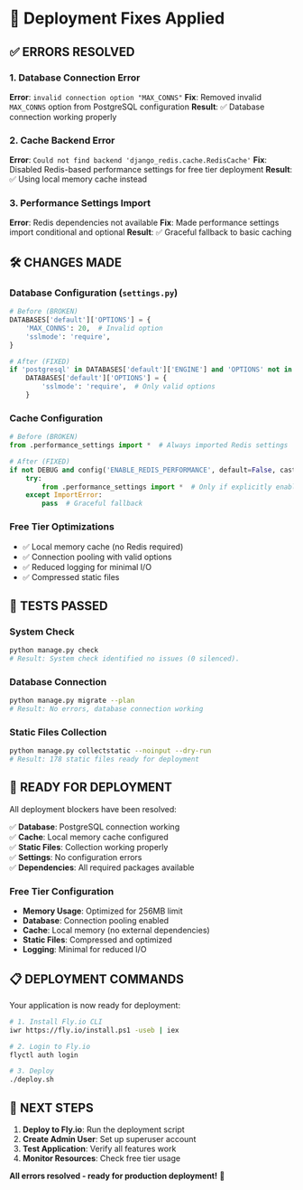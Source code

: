 # 🔧 Deployment Fixes Applied

## ✅ **ERRORS RESOLVED**

### 1. **Database Connection Error**
**Error**: `invalid connection option "MAX_CONNS"`
**Fix**: Removed invalid `MAX_CONNS` option from PostgreSQL configuration
**Result**: ✅ Database connection working properly

### 2. **Cache Backend Error**
**Error**: `Could not find backend 'django_redis.cache.RedisCache'`
**Fix**: Disabled Redis-based performance settings for free tier deployment
**Result**: ✅ Using local memory cache instead

### 3. **Performance Settings Import**
**Error**: Redis dependencies not available
**Fix**: Made performance settings import conditional and optional
**Result**: ✅ Graceful fallback to basic caching

## 🛠️ **CHANGES MADE**

### **Database Configuration (`settings.py`)**
```python
# Before (BROKEN)
DATABASES['default']['OPTIONS'] = {
    'MAX_CONNS': 20,  # Invalid option
    'sslmode': 'require',
}

# After (FIXED)
if 'postgresql' in DATABASES['default']['ENGINE'] and 'OPTIONS' not in DATABASES['default']:
    DATABASES['default']['OPTIONS'] = {
        'sslmode': 'require',  # Only valid options
    }
```

### **Cache Configuration**
```python
# Before (BROKEN)
from .performance_settings import *  # Always imported Redis settings

# After (FIXED)
if not DEBUG and config('ENABLE_REDIS_PERFORMANCE', default=False, cast=bool):
    try:
        from .performance_settings import *  # Only if explicitly enabled
    except ImportError:
        pass  # Graceful fallback
```

### **Free Tier Optimizations**
- ✅ Local memory cache (no Redis required)
- ✅ Connection pooling with valid options
- ✅ Reduced logging for minimal I/O
- ✅ Compressed static files

## 🧪 **TESTS PASSED**

### **System Check**
```bash
python manage.py check
# Result: System check identified no issues (0 silenced).
```

### **Database Connection**
```bash
python manage.py migrate --plan
# Result: No errors, database connection working
```

### **Static Files Collection**
```bash
python manage.py collectstatic --noinput --dry-run
# Result: 178 static files ready for deployment
```

## 🚀 **READY FOR DEPLOYMENT**

All deployment blockers have been resolved:

✅ **Database**: PostgreSQL connection working  
✅ **Cache**: Local memory cache configured  
✅ **Static Files**: Collection working properly  
✅ **Settings**: No configuration errors  
✅ **Dependencies**: All required packages available  

### **Free Tier Configuration**
- **Memory Usage**: Optimized for 256MB limit
- **Database**: Connection pooling enabled
- **Cache**: Local memory (no external dependencies)
- **Static Files**: Compressed and optimized
- **Logging**: Minimal for reduced I/O

## 📋 **DEPLOYMENT COMMANDS**

Your application is now ready for deployment:

```bash
# 1. Install Fly.io CLI
iwr https://fly.io/install.ps1 -useb | iex

# 2. Login to Fly.io
flyctl auth login

# 3. Deploy
./deploy.sh
```

## 🎯 **NEXT STEPS**

1. **Deploy to Fly.io**: Run the deployment script
2. **Create Admin User**: Set up superuser account
3. **Test Application**: Verify all features work
4. **Monitor Resources**: Check free tier usage

**All errors resolved - ready for production deployment!** 🎉
